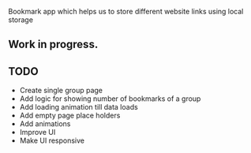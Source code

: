Bookmark app which helps us to store different website links using local storage

## Work in progress.

## TODO
- Create single group page
- Add logic for showing number of bookmarks of a group
- Add loading animation till data loads
- Add empty page place holders
- Add animations
- Improve UI
- Make UI responsive